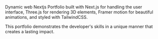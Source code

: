 Dynamic web Nextjs Portfolio built with Next.js for handling the user interface, Three.js for rendering 3D elements, Framer motion for beautiful animations, and styled with TailwindCSS.

This portfolio demonstrates the developer's skills in a unique manner that creates a lasting impact.
